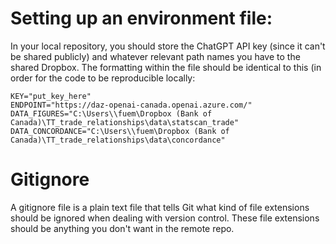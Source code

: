 # Setting up an environment file:

In your local repository, you should store the ChatGPT API key (since it can't be shared publicly) and whatever relevant path names you have to the shared Dropbox. The formatting within the file should be identical to this (in order for the code to be reproducible locally:

```
KEY="put_key_here"
ENDPOINT="https://daz-openai-canada.openai.azure.com/"
DATA_FIGURES="C:\Users\\fuem\Dropbox (Bank of Canada)\TT_trade_relationships\data\statscan_trade"
DATA_CONCORDANCE="C:\Users\\fuem\Dropbox (Bank of Canada)\TT_trade_relationships\data\concordance"
```

# Gitignore

A gitignore file is a plain text file that tells Git what kind of file extensions should be ignored when dealing with version control. These file extensions should be anything you don't want in the remote repo.

